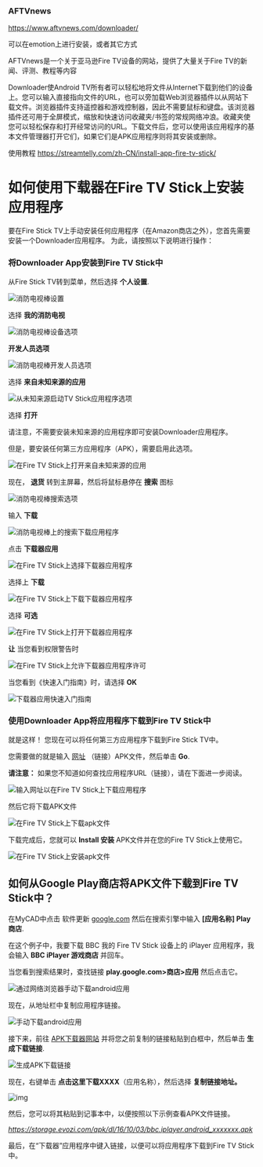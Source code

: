 



### AFTVnews

https://www.aftvnews.com/downloader/

可以在emotion上进行安装，或者其它方式

AFTVnews是一个关于亚马逊Fire TV设备的网站，提供了大量关于Fire TV的新闻、评测、教程等内容

Downloader使Android TV所有者可以轻松地将文件从Internet下载到他们的设备上。您可以输入直接指向文件的URL，也可以旁加载Web浏览器插件以从网站下载文件。浏览器插件支持遥控器和游戏控制器，因此不需要鼠标和键盘。该浏览器插件还可用于全屏模式，缩放和快速访问收藏夹/书签的常规网络冲浪。收藏夹使您可以轻松保存和打开经常访问的URL。下载文件后，您可以使用该应用程序的基本文件管理器打开它们，如果它们是APK应用程序则将其安装或删除。



使用教程 https://streamtelly.com/zh-CN/install-app-fire-tv-stick/





# 如何使用下载器在Fire TV Stick上安装应用程序

要在Fire Stick TV上手动安装任何应用程序（在Amazon商店之外），您首先需要安装一个Downloader应用程序。 为此，请按照以下说明进行操作：

### 将Downloader App安装到Fire TV Stick中

从Fire Stick TV转到菜单，然后选择 **个人设置**.

![消防电视棒设置](AFTVNews.assets/firesticktv-1.jpg)

选择 **我的消防电视**

![消防电视棒设备选项](AFTVNews.assets/firesticktv-2.jpg)

**开发人员选项**

![消防电视棒开发人员选项](AFTVNews.assets/firesticktv-3.jpg)

选择 **来自未知来源的应用**

![从未知来源启动TV Stick应用程序选项](AFTVNews.assets/firesticktv-4.jpg)

选择 **打开**

请注意，不需要安装未知来源的应用程序即可安装Downloader应用程序。

但是，要安装任何第三方应用程序（APK），需要启用此选项。

![在Fire TV Stick上打开来自未知来源的应用](AFTVNews.assets/firesticktv-5.png)

现在， **退货** 转到主屏幕，然后将鼠标悬停在 **搜索** 图标

![消防电视棒搜索选项](AFTVNews.assets/firesticktv-6.jpg)

输入 **下载**

![消防电视棒上的搜索下载应用程序](AFTVNews.assets/firesticktv-7.jpg)

点击 **下载器应用**

![在Fire TV Stick上选择下载器应用程序](AFTVNews.assets/firesticktv-8.jpg)

选择上 **下载**

![在Fire TV Stick上下载下载器应用程序](AFTVNews.assets/firesticktv-9.png)

选择 **可选**

![在Fire TV Stick上打开下载器应用程序](AFTVNews.assets/firesticktv-10.png)

 **让** 当您看到权限警告时

![在Fire TV Stick上允许下载器应用程序许可](AFTVNews.assets/firesticktv-11.png)

当您看到《快速入门指南》时，请选择 **OK**

![下载器应用快速入门指南](AFTVNews.assets/firesticktv-12.png)

### 使用Downloader App将应用程序下载到Fire TV Stick中

就是这样！ 您现在可以将任何第三方应用程序下载到Fire Stick TV中。

您需要做的就是输入 [网址](https://en.wikipedia.org/wiki/URL) （链接）APK文件，然后单击 **Go**.

**请注意：** 如果您不知道如何查找应用程序URL（链接），请在下面进一步阅读。

![输入网址以在Fire TV Stick上下载应用程序](AFTVNews.assets/firesticktv-13.png)

然后它将下载APK文件

![在Fire TV Stick上下载apk文件](AFTVNews.assets/firesticktv-14.png)

下载完成后，您就可以 **Install 安装** APK文件并在您的Fire TV Stick上使用它。

![在Fire TV Stick上安装apk文件](AFTVNews.assets/firesticktv-15.png)

## 如何从Google Play商店将APK文件下载到Fire TV Stick中？

在MyCAD中点击 软件更新 [google.com](https://www.google.com/) 然后在搜索引擎中输入 **[应用名称] Play商店**.

在这个例子中，我要下载 BBC 我的 Fire TV Stick 设备上的 iPlayer 应用程序，我会输入 **BBC iPlayer 游戏商店** 并回车。

当您看到搜索结果时，查找链接 **play.google.com>商店>应用** 然后点击它。

![通过网络浏览器手动下载android应用](AFTVNews.assets/download-app-on-adroid-manually.jpg)

现在，从地址栏中复制应用程序链接。

![手动下载android应用](AFTVNews.assets/android-app-download-from-web-browser.jpg)

接下来，前往 [APK下载器网站](https://apps.evozi.com/apk-downloader/) 并将您之前复制的链接粘贴到白框中，然后单击 **生成下载链接**.

![生成APK下载链接](AFTVNews.assets/dowload-google-apk.png)

现在，右键单击 **点击这里下载XXXX**（应用名称），然后选择 **复制链接地址。**

![img](AFTVNews.assets/Where-do-I-find-APK-files-from-play-store.jpg)

然后，您可以将其粘贴到记事本中，以便按照以下示例查看APK文件链接。

*https://storage.evozi.com/apk/dl/16/10/03/bbc.iplayer.android_xxxxxxx.apk*

最后，在“下载器”应用程序中键入链接，以便可以将应用程序下载到Fire TV Stick中。